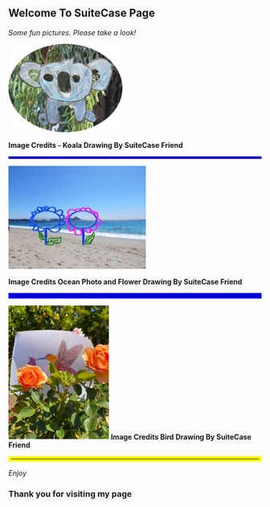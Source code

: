 ## Welcome To SuiteCase Page


*Some fun pictures. Please take a look!*

 
![My Drawing](KoalaDrawing2.jpg)

<b>Image Credits - Koala Drawing By SuiteCase Friend</b>
<hr style="border:2px solid blue">

![Ocean and Flower](Ocaenflower.jpg)

<b>Image Credits Ocean Photo and Flower Drawing By SuiteCase Friend</b>
<hr style="border:5px solid blue">


<html>
 <body>
<img src="IMG_2676copy.jpg" alt="Bird Drawing" width="200"
</body>
</html>
<b>Image Credits Bird Drawing By SuiteCase Friend</b>
<hr style="border:5px solid Yellow">

*Enjoy*
### Thank you for visiting my page




